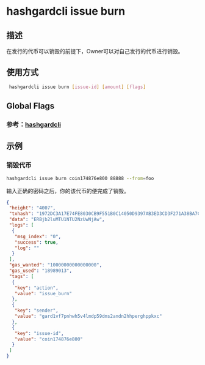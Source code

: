 # hashgardcli issue burn

## 描述
在发行的代币可以销毁的前提下，Owner可以对自己发行的代币进行销毁。
## 使用方式
```bash
 hashgardcli issue burn [issue-id] [amount] [flags]
```
## Global Flags

 ### 参考：[hashgardcli](../README.md)

## 示例

### 销毁代币
```bash
hashgardcli issue burn coin174876e800 88888 --from=foo
```
输入正确的密码之后，你的该代币的便完成了销毁。
```json
{
 "height": "4007",
 "txhash": "1972DC3A17E74FE8030CB9F551B0C14050D9397AB3ED3CD3F271A38BA7C831AB",
 "data": "ERBjb2luMTU1NTU2NzUwNjAw",
 "logs": [
  {
   "msg_index": "0",
   "success": true,
   "log": ""
  }
 ],
 "gas_wanted": "10000000000000000",
 "gas_used": "18989013",
 "tags": [
  {
   "key": "action",
   "value": "issue_burn"
  },
  {
   "key": "sender",
   "value": "gard1vf7pnhwh5v4lmdp59dms2andn2hhperghppkxc"
  },
  {
   "key": "issue-id",
   "value": "coin174876e800"
  }
 ]
}
```